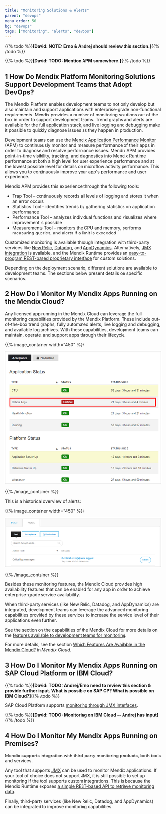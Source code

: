 ```yaml
---
title: "Monitoring Solutions & Alerts"
parent: "devops"
menu_order: 50
bg: "devops"
tags: ["monitoring", "alerts", "devops"]
---
```


{{% todo %}}**[David: NOTE: Erno & Andrej should review this section.]**{{% /todo %}}

{{% todo %}}**[David: TODO: Mention APM somewhere.]**{{% /todo %}}

## 1 How Do Mendix Platform Monitoring Solutions Support Development Teams that Adopt DevOps?

The Mendix Platform enables development teams to not only develop but also maintain and support applications with enterprise-grade non-functional requirements. Mendix provides a number of monitoring solutions out of the box in order to support development teams. Trend graphs and alerts are available for the full application stack, and live logging and debugging make it possible to quickly diagnose issues as they happen in production.

Development teams can use the [Mendix Application Performance Monitor](https://docs.mendix.com/apm/) (APM) to continuously monitor and measure performance of their apps in order to diagnose and resolve performance issues. Mendix APM provides point-in-time visibility, tracking, and diagnostics into Mendix Runtime performance at both a high level for user experience performance and at the lowest possible level for details on microflow activity performance. This allows you to continuously improve your app's performance and user experience.

Mendix APM provides this experience through the following tools:

* Trap Tool – continuously records all levels of logging and stores it when an error occurs
* Statistics Tool – identifies trends by gathering statistics on application performance
* Performance Tool – analyzes individual functions and visualizes where improvement is possible
* Measurements Tool – monitors the CPU and memory, performs measuring queries, and alerts if a limit is exceeded

Customized monitoring is available through integration with third-party services like [New Relic](https://docs.mendix.com/howto/monitoring-troubleshooting/manage-application-performance-with-new-relic), [Datadog](https://www.datadoghq.com/), and [AppDynamics](https://docs.mendix.com/howto/monitoring-troubleshooting/manage-application-performance-with-appdynamics). Alternatively, [JMX integration](https://docs.mendix.com/howto/monitoring-troubleshooting/monitoring-mendix-using-jmx) is available, and the Mendix Runtime provides an [easy-to-program REST-based proprietary interface](https://docs.mendix.com/refguide/monitoring-mendix-runtime) for custom solutions.

Depending on the deployment scenario, different solutions are available to development teams. The sections below present details on specific scenarios.

## 2 How Do I Monitor My Mendix Apps Running on the Mendix Cloud?

Any licensed app running in the Mendix Cloud can leverage the full monitoring capabilities provided by the Mendix Platform. These include out-of-the-box trend graphs, fully automated alerts, live logging and debugging, and available log archives. With these capabilities, development teams can maintain, operate, and support apps through their lifecycle.

{{% image_container width="450" %}}

![](attachments/alerts.png)

{{% /image_container %}}

This is a historical overview of alerts:

{{% image_container width="450" %}}

![](attachments/alerts-history.png)

{{% /image_container %}}

Besides these monitoring features, the Mendix Cloud provides high availability features that can be enabled for any app in order to achieve enterprise-grade service availability.

When third-party services (like New Relic, Datadog, and AppDynamics) are integrated, development teams can leverage the advanced monitoring capabilities provided by these services to increase the service level of their applications even further.

See the section on the capabilities of the Mendix Cloud for more details on the [features available to development teams for monitoring](../app-capabilities/mendix-cloud#cloud-portal).

For more details, see the section [Which Features Are Available in the Mendix Cloud?](../app-capabilities/mendix-cloud#cloud-portal) in *Mendix Cloud*.

## 3 How Do I Monitor My Mendix Apps Running on SAP Cloud Platform or IBM Cloud?

{{% todo %}}**[David: TODO: Andrej/Erno need to review this section & provide further input. What is possible on SAP CP? What is possible on IBM Cloud?]**{{% /todo %}}

SAP Cloud Platform supports [monitoring through JMX interfaces](https://blogs.sap.com/2018/02/17/monitoring-and-tuning-java-applications-deployed-on-scp/).

{{% todo %}}**[David: TODO: Monitoring on IBM Cloud -- Andrej has input]**{{% /todo %}}

## 4 How Do I Monitor My Mendix Apps Running on Premises?

Mendix supports integration with third-party monitoring products, both tools and services.

Any tool that supports [JMX](https://docs.mendix.com/howto/monitoring-troubleshooting/monitoring-mendix-using-jmx) can be used to monitor Mendix applications. If your tool of choice does not support JMX, it is still possible to set up monitoring if the tool supports custom integrations. This is because the Mendix Runtime exposes [a simple REST-based API to retrieve monitoring data](https://docs.mendix.com/refguide/monitoring-mendix-runtime).

Finally, third-party services (like New Relic, Datadog, and AppDynamics) can be integrated to improve monitoring capabilities.
